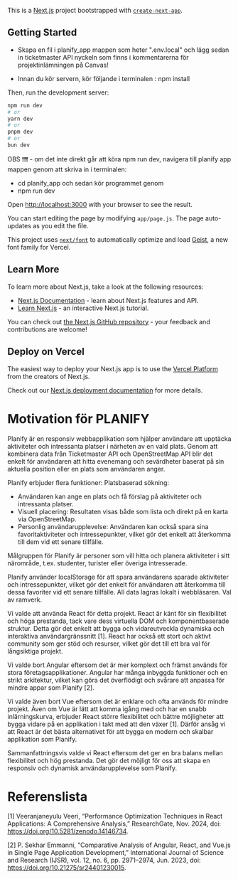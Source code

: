 This is a [Next.js](https://nextjs.org) project bootstrapped with [`create-next-app`](https://github.com/vercel/next.js/tree/canary/packages/create-next-app).

## Getting Started

- Skapa en fil i planify_app mappen som heter ".env.local" och lägg sedan in ticketmaster API nyckeln som finns i kommentarerna för projektinlämningen på Canvas! 

- Innan du kör servern, kör följande i terminalen : npm install

Then, run the development server:

```bash
npm run dev
# or
yarn dev
# or
pnpm dev
# or
bun dev
```
OBS ❗❗❗ - om det inte direkt går att köra npm run dev, navigera till planify app mappen genom att skriva in i terminalen: 
- cd planify_app 
och sedan kör programmet genom 
- npm run dev

Open [http://localhost:3000](http://localhost:3000) with your browser to see the result.

You can start editing the page by modifying `app/page.js`. The page auto-updates as you edit the file.

This project uses [`next/font`](https://nextjs.org/docs/app/building-your-application/optimizing/fonts) to automatically optimize and load [Geist](https://vercel.com/font), a new font family for Vercel.

## Learn More

To learn more about Next.js, take a look at the following resources:

- [Next.js Documentation](https://nextjs.org/docs) - learn about Next.js features and API.
- [Learn Next.js](https://nextjs.org/learn) - an interactive Next.js tutorial.

You can check out [the Next.js GitHub repository](https://github.com/vercel/next.js) - your feedback and contributions are welcome!

## Deploy on Vercel

The easiest way to deploy your Next.js app is to use the [Vercel Platform](https://vercel.com/new?utm_medium=default-template&filter=next.js&utm_source=create-next-app&utm_campaign=create-next-app-readme) from the creators of Next.js.

Check out our [Next.js deployment documentation](https://nextjs.org/docs/app/building-your-application/deploying) for more details.

# Motivation för PLANIFY

Planify är en responsiv webbapplikation som hjälper användare att upptäcka aktiviteter och intressanta platser i närheten av en vald plats. Genom att kombinera data från Ticketmaster API och OpenStreetMap API blir det enkelt för användaren att hitta evenemang och sevärdheter baserat på sin aktuella position eller en plats som användaren anger.

Planify erbjuder flera funktioner:
Platsbaserad sökning: 
- Användaren kan ange en plats och få förslag på aktiviteter och intressanta platser.
- Visuell placering: Resultaten visas både som lista och direkt på en karta via OpenStreetMap.
- Personlig användarupplevelse: Användaren kan också spara sina favoritaktiviteter och intressepunkter, vilket gör det enkelt att återkomma till dem vid ett senare tillfälle.

Målgruppen för Planify är personer som vill hitta och planera aktiviteter i sitt närområde, t.ex. studenter, turister eller överiga intresserade.

Planify använder localStorage för att spara användarens sparade aktiviteter och intressepunkter, vilket gör det enkelt för användaren att återkomma till dessa favoriter vid ett senare tillfälle. All data lagras lokalt i webbläsaren.
Val av ramverk.

Vi valde att använda React för detta projekt. React är känt för sin flexibilitet och höga prestanda, tack vare dess virtuella DOM och komponentbaserade struktur. Detta gör det enkelt att bygga och vidareutveckla dynamiska och interaktiva användargränssnitt [1]. React har också ett stort och aktivt community som ger stöd och resurser, vilket gör det till ett bra val för långsiktiga projekt.

Vi valde bort Angular eftersom det är mer komplext och främst används för stora företagsapplikationer. Angular har många inbyggda funktioner och en strikt arkitektur, vilket kan göra det överflödigt och svårare att anpassa för mindre appar som Planify [2].

Vi valde även bort Vue eftersom det är enklare och ofta används för mindre projekt. Även om Vue är lätt att komma igång med och har en snabb inlärningskurva, erbjuder React större flexibilitet och bättre möjligheter att bygga vidare på en applikation i takt med att den växer [1]. Därför ansåg vi att React är det bästa alternativet för att bygga en modern och skalbar applikation som Planify.

Sammanfattningsvis valde vi React eftersom det ger en bra balans mellan flexibilitet och hög prestanda. Det gör det möjligt för oss att skapa en responsiv och dynamisk användarupplevelse som Planify.


# Referenslista 

[1] Veeranjaneyulu Veeri, “Performance Optimization Techniques in React Applications: A Comprehensive Analysis,” ResearchGate, Nov. 2024, doi: https://doi.org/10.5281/zenodo.14146734. 

[2] P. Sekhar Emmanni, “Comparative Analysis of Angular, React, and Vue.js in Single Page Application Development,” International Journal of Science and Research (IJSR), vol. 12, no. 6, pp. 2971–2974, Jun. 2023, doi: https://doi.org/10.21275/sr24401230015. 




